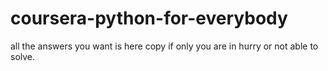 # coursera-python-for-everybody
all the answers you want is here copy if only you are in hurry or not able to solve.
